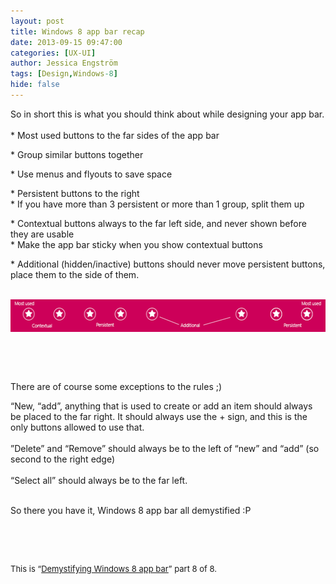 ```yaml
---
layout: post
title: Windows 8 app bar recap
date: 2013-09-15 09:47:00
categories: [UX-UI]
author: Jessica Engström
tags: [Design,Windows-8]
hide: false
---
```

<p>So in short this is what you should think about while designing your app bar. <br><br>* Most used buttons to the far sides of the app bar</p> <p>* Group similar buttons together</p> <p>* Use menus and flyouts to save space</p> <p>* Persistent buttons to the right <br>* If you have more than 3 persistent or more than 1 group, split them up</p> <p>* Contextual buttons always to the far left side, and never shown before they are usable <br>* Make the app bar sticky when you show contextual buttons</p> <p>* Additional (hidden/inactive) buttons should never move persistent buttons, place them to the side of them.</p> <p><br><a href="/PostImages/appbarrecap.png"><img title="appbarrecap" style="border-left-width: 0px; border-right-width: 0px; border-bottom-width: 0px; display: inline; border-top-width: 0px" border="0" alt="appbarrecap" src="/PostImages/appbarrecap_thumb.png" width="540" height="52"></a></p> <p>&nbsp;</p> <p>&nbsp;</p> <p>There are of course some exceptions to the rules ;)</p> <p>“New, “add”, anything that is used to create or add an item should always be placed to the far right. It should always use the + sign, and this is the only buttons allowed to use that. <br><br>”Delete” and “Remove” should always be to the left of “new” and “add” (so second to the right edge)&nbsp;&nbsp; <br><br>“Select all” should always be to the far left.</p> <p><br>So there you have it, Windows 8 app bar all demystified :P</p> <p>&nbsp;</p> <p>&nbsp;</p> <p><font size="2">This is “</font><a href="http://www.catoholic.se/post/demystifying-Windows-8-app-bar.aspx"><font size="2">Demystifying Windows 8 app bar</font></a><font size="2">” part 8 of 8.<br></font>
